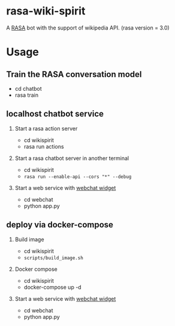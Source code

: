 # rasa-wiki-spirit
A [RASA](https://rasa.com/) bot with the support of wikipedia API.
(rasa version = 3.0)


# Usage

## Train the RASA conversation model
- cd chatbot
- rasa train

## localhost chatbot service
1. Start a rasa action server
    - cd wikispirit
    - rasa run actions

2. Start a rasa chatbot server in another terminal
    - cd wikispirit
    - `rasa run --enable-api --cors "*" --debug`

3. Start a web service with [webchat widget](https://github.com/botfront/rasa-webchat)
    - cd webchat
    - python app.py

## deploy via docker-compose
1. Build image
    - cd wikispirit
    - `scripts/build_image.sh`

2. Docker compose
    - cd wikispirit
    - docker-compose up -d

3. Start a web service with [webchat widget](https://github.com/botfront/rasa-webchat)
    - cd webchat
    - python app.py

